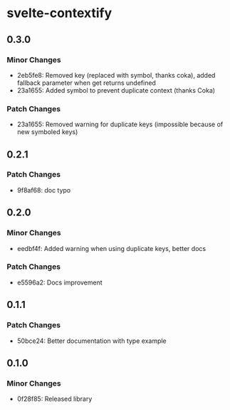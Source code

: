 # svelte-contextify

## 0.3.0

### Minor Changes

- 2eb5fe8: Removed key (replaced with symbol, thanks coka), added fallback parameter when get returns undefined
- 23a1655: Added symbol to prevent duplicate context (thanks Coka)

### Patch Changes

- 23a1655: Removed warning for duplicate keys (impossible because of new symboled keys)

## 0.2.1

### Patch Changes

- 9f8af68: doc typo

## 0.2.0

### Minor Changes

- eedbf4f: Added warning when using duplicate keys, better docs

### Patch Changes

- e5596a2: Docs improvement

## 0.1.1

### Patch Changes

- 50bce24: Better documentation with type example

## 0.1.0

### Minor Changes

- 0f28f85: Released library

